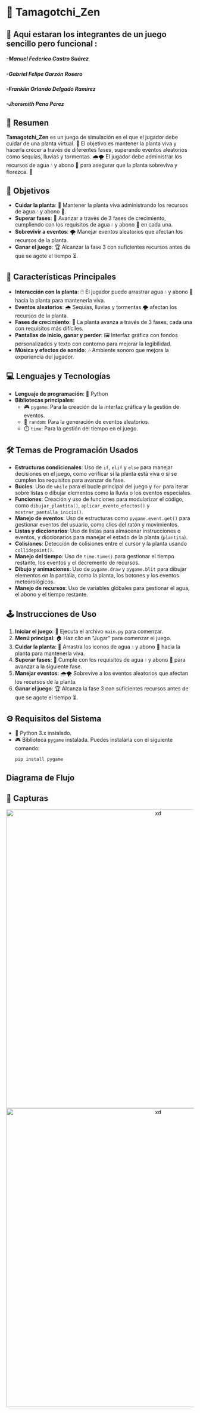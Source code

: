 # 🌱 Tamagotchi_Zen
## 👥 Aqui estaran los integrantes de un juego sencillo pero funcional :

##### -*Manuel Federico Castro Suárez*
##### -*Gabriel Felipe Garzón Rosero*
##### -*Franklin Orlando Delgado Ramirez*
##### -*Jhorsmith Pena Perez*

## 📜 Resumen
**Tamagotchi_Zen** es un juego de simulación en el que el jugador debe cuidar de una planta virtual. 🌿 El objetivo es mantener la planta viva y hacerla crecer a través de diferentes fases, superando eventos aleatorios como sequías, lluvias y tormentas. 🌧️🌪️ El jugador debe administrar los recursos de agua 💧 y abono 🌱 para asegurar que la planta sobreviva y florezca. 🌸

## 🎯 Objetivos
- **Cuidar la planta**: 🌿 Mantener la planta viva administrando los recursos de agua 💧 y abono 🌱.
- **Superar fases**: 🚀 Avanzar a través de 3 fases de crecimiento, cumpliendo con los requisitos de agua 💧 y abono 🌱 en cada una.
- **Sobrevivir a eventos**: 🌪️ Manejar eventos aleatorios que afectan los recursos de la planta.
- **Ganar el juego**: 🏆 Alcanzar la fase 3 con suficientes recursos antes de que se agote el tiempo ⏳.

## 🌟 Características Principales
- **Interacción con la planta**: 🖱️ El jugador puede arrastrar agua 💧 y abono 🌱 hacia la planta para mantenerla viva.
- **Eventos aleatorios**: 🌧️ Sequías, lluvias y tormentas 🌪️ afectan los recursos de la planta.
- **Fases de crecimiento**: 🌱 La planta avanza a través de 3 fases, cada una con requisitos más difíciles.
- **Pantallas de inicio, ganar y perder**: 🖼️ Interfaz gráfica con fondos personalizados y texto con contorno para mejorar la legibilidad.
- **Música y efectos de sonido**: 🎶 Ambiente sonoro que mejora la experiencia del jugador.

## 💻 Lenguajes y Tecnologías
- **Lenguaje de programación**: 🐍 Python
- **Bibliotecas principales**:
  - 🎮 `pygame`: Para la creación de la interfaz gráfica y la gestión de eventos.
  - 🎲 `random`: Para la generación de eventos aleatorios.
  - ⏱️ `time`: Para la gestión del tiempo en el juego.

## 🛠️ Temas de Programación Usados
- **Estructuras condicionales**: Uso de `if`, `elif` y `else` para manejar decisiones en el juego, como verificar si la planta está viva o si se cumplen los requisitos para avanzar de fase.
- **Bucles**: Uso de `while` para el bucle principal del juego y `for` para iterar sobre listas o dibujar elementos como la lluvia o los eventos especiales.
- **Funciones**: Creación y uso de funciones para modularizar el código, como `dibujar_plantita()`, `aplicar_evento_efectos()` y `mostrar_pantalla_inicio()`.
- **Manejo de eventos**: Uso de estructuras como `pygame.event.get()` para gestionar eventos del usuario, como clics del ratón y movimientos.
- **Listas y diccionarios**: Uso de listas para almacenar instrucciones o eventos, y diccionarios para manejar el estado de la planta (`plantita`).
- **Colisiones**: Detección de colisiones entre el cursor y la planta usando `collidepoint()`.
- **Manejo del tiempo**: Uso de `time.time()` para gestionar el tiempo restante, los eventos y el decremento de recursos.
- **Dibujo y animaciones**: Uso de `pygame.draw` y `pygame.blit` para dibujar elementos en la pantalla, como la planta, los botones y los eventos meteorológicos.
- **Manejo de recursos**: Uso de variables globales para gestionar el agua, el abono y el tiempo restante.

## 🕹️ Instrucciones de Uso
1. **Iniciar el juego**: 🚀 Ejecuta el archivo `main.py` para comenzar.
2. **Menú principal**: 🏠 Haz clic en "Jugar" para comenzar el juego.
3. **Cuidar la planta**: 🌿 Arrastra los iconos de agua 💧 y abono 🌱 hacia la planta para mantenerla viva.
4. **Superar fases**: 🚀 Cumple con los requisitos de agua 💧 y abono 🌱 para avanzar a la siguiente fase.
5. **Manejar eventos**: 🌧️🌪️ Sobrevive a los eventos aleatorios que afectan los recursos de la planta.
6. **Ganar el juego**: 🏆 Alcanza la fase 3 con suficientes recursos antes de que se agote el tiempo ⏳.

## ⚙️ Requisitos del Sistema
- 🐍 Python 3.x instalado.
- 🎮 Biblioteca `pygame` instalada. Puedes instalarla con el siguiente comando:
  ```bash
  pip install pygame

## Diagrama de Flujo
<div align ="center>
  <img src="https://github.com/Programacion-UNAL202024-2/Proyecto-final--TamagotchiZen/blob/main/assets/diagrama.png" alt="Aquí hay un diagrama de flujo" width="1000px">
</div>

## 🌷 Capturas
<div align="center">
  <img src="ttps://github.com/Programacion-UNAL202024-2/Proyecto-final--TamagotchiZen/blob/283013a10776bbaa14f643318885fbd192e7a330/assets/diagrama.png" alt="xd" width="800px">
</div>

<div align="center">
  <img src="https://github.com/Programacion-UNAL202024-2/Proyecto-final--TamagotchiZen/blob/main/assets/captura_juego_desierto.jpeg" alt="xd" width="800px">
</div>
